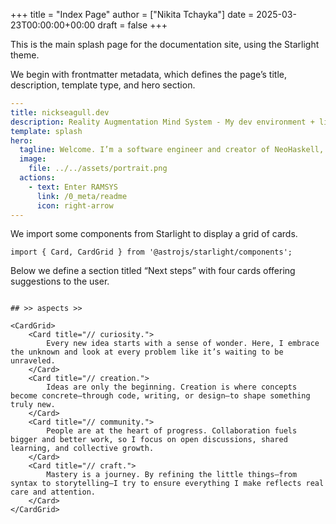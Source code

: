 +++
title = "Index Page"
author = ["Nikita Tchayka"]
date = 2025-03-23T00:00:00+00:00
draft = false
+++

This is the main splash page for the documentation site, using the Starlight theme.

We begin with frontmatter metadata, which defines the page’s title, description, template type, and hero section.

```yaml
---
title: nickseagull.dev
description: Reality Augmentation Mind System - My dev environment + living knowledge base
template: splash
hero:
  tagline: Welcome. I’m a software engineer and creator of NeoHaskell, a programming language designed to explore new frontiers in expressiveness, type safety, and system design. This site is where I think out loud; a hybrid space of writing, code, and digital tools I use every day. You’ll find notes, blog posts, infrastructure, and experiments all woven together into one cohesive environment. Whether you're here for the tech, the ideas, or the craft behind it all — you're in the right place.
  image:
    file: ../../assets/portrait.png
  actions:
    - text: Enter RAMSYS
      link: /0_meta/readme
      icon: right-arrow
---
```

We import some components from Starlight to display a grid of cards.

```mdx
import { Card, CardGrid } from '@astrojs/starlight/components';
```

Below we define a section titled “Next steps” with four cards offering suggestions to the user.

```mdx

## >> aspects >>

<CardGrid>
	<Card title="// curiosity.">
		Every new idea starts with a sense of wonder. Here, I embrace the unknown and look at every problem like it’s waiting to be unraveled.
	</Card>
	<Card title="// creation.">
		Ideas are only the beginning. Creation is where concepts become concrete—through code, writing, or design—to shape something truly new.
	</Card>
	<Card title="// community.">
		People are at the heart of progress. Collaboration fuels bigger and better work, so I focus on open discussions, shared learning, and collective growth.
	</Card>
	<Card title="// craft.">
		Mastery is a journey. By refining the little things—from syntax to storytelling—I try to ensure everything I make reflects real care and attention.
	</Card>
</CardGrid>
```
